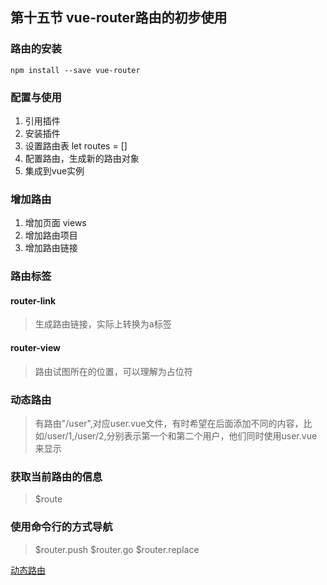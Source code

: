 ## 第十五节 vue-router路由的初步使用

### 路由的安装
~~~
npm install --save vue-router
~~~

### 配置与使用
1.  引用插件
2.  安装插件
3.  设置路由表  let routes = []
4.  配置路由，生成新的路由对象
5.  集成到vue实例

### 增加路由
1.  增加页面 views
2.  增加路由项目
3.  增加路由链接

### 路由标签

####  router-link
>  生成路由链接，实际上转换为a标签

####  router-view
>  路由试图所在的位置，可以理解为占位符

### 动态路由
>  有路由"/user",对应user.vue文件，有时希望在后面添加不同的内容，比如/user/1,/user/2,分别表示第一个和第二个用户，他们同时使用user.vue来显示

### 获取当前路由的信息
>  $route

### 使用命令行的方式导航
>  $router.push  $router.go  $router.replace  

[动态路由](./router2)
